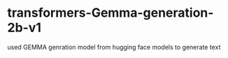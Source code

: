 # transformers-Gemma-generation-2b-v1
used GEMMA genration model from hugging face models to generate text
